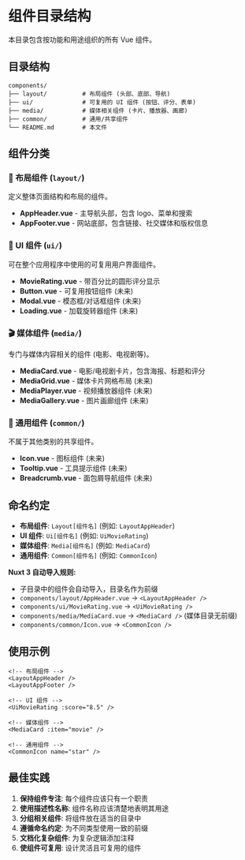 # 组件目录结构

本目录包含按功能和用途组织的所有 Vue 组件。

## 目录结构

```
components/
├── layout/          # 布局组件 (头部、底部、导航)
├── ui/              # 可复用的 UI 组件 (按钮、评分、表单)
├── media/           # 媒体相关组件 (卡片、播放器、画廊)
├── common/          # 通用/共享组件
└── README.md        # 本文件
```

## 组件分类

### 📐 布局组件 (`layout/`)
定义整体页面结构和布局的组件。

- **AppHeader.vue** - 主导航头部，包含 logo、菜单和搜索
- **AppFooter.vue** - 网站底部，包含链接、社交媒体和版权信息

### 🎨 UI 组件 (`ui/`)
可在整个应用程序中使用的可复用用户界面组件。

- **MovieRating.vue** - 带百分比的圆形评分显示
- **Button.vue** - 可复用按钮组件 (未来)
- **Modal.vue** - 模态框/对话框组件 (未来)
- **Loading.vue** - 加载旋转器组件 (未来)

### 🎬 媒体组件 (`media/`)
专门与媒体内容相关的组件 (电影、电视剧等)。

- **MediaCard.vue** - 电影/电视剧卡片，包含海报、标题和评分
- **MediaGrid.vue** - 媒体卡片网格布局 (未来)
- **MediaPlayer.vue** - 视频播放器组件 (未来)
- **MediaGallery.vue** - 图片画廊组件 (未来)

### 🔧 通用组件 (`common/`)
不属于其他类别的共享组件。

- **Icon.vue** - 图标组件 (未来)
- **Tooltip.vue** - 工具提示组件 (未来)
- **Breadcrumb.vue** - 面包屑导航组件 (未来)

## 命名约定

- **布局组件**: `Layout[组件名]` (例如: `LayoutAppHeader`)
- **UI 组件**: `Ui[组件名]` (例如: `UiMovieRating`)
- **媒体组件**: `Media[组件名]` (例如: `MediaCard`)
- **通用组件**: `Common[组件名]` (例如: `CommonIcon`)

**Nuxt 3 自动导入规则:**
- 子目录中的组件会自动导入，目录名作为前缀
- `components/layout/AppHeader.vue` → `<LayoutAppHeader />`
- `components/ui/MovieRating.vue` → `<UiMovieRating />`
- `components/media/MediaCard.vue` → `<MediaCard />` (媒体目录无前缀)
- `components/common/Icon.vue` → `<CommonIcon />`

## 使用示例

```vue
<!-- 布局组件 -->
<LayoutAppHeader />
<LayoutAppFooter />

<!-- UI 组件 -->
<UiMovieRating :score="8.5" />

<!-- 媒体组件 -->
<MediaCard :item="movie" />

<!-- 通用组件 -->
<CommonIcon name="star" />
```

## 最佳实践

1. **保持组件专注**: 每个组件应该只有一个职责
2. **使用描述性名称**: 组件名称应该清楚地表明其用途
3. **分组相关组件**: 将组件放在适当的目录中
4. **遵循命名约定**: 为不同类型使用一致的前缀
5. **文档化复杂组件**: 为复杂逻辑添加注释
6. **使组件可复用**: 设计灵活且可复用的组件 